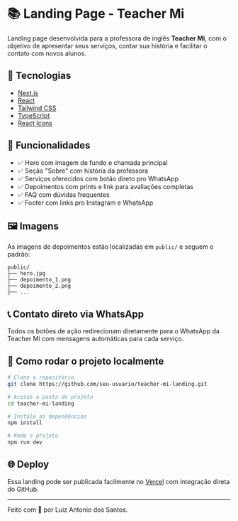 # 📚 Landing Page - Teacher Mi

Landing page desenvolvida para a professora de inglês **Teacher Mi**, com o objetivo de apresentar seus serviços, contar sua história e facilitar o contato com novos alunos.

## 🚀 Tecnologias

* [Next.js](https://nextjs.org/)
* [React](https://reactjs.org/)
* [Tailwind CSS](https://tailwindcss.com/)
* [TypeScript](https://www.typescriptlang.org/)
* [React Icons](https://react-icons.github.io/react-icons)

## 🎯 Funcionalidades

* ✅ Hero com imagem de fundo e chamada principal
* ✅ Seção "Sobre" com história da professora
* ✅ Serviços oferecidos com botão direto pro WhatsApp
* ✅ Depoimentos com prints e link para avaliações completas
* ✅ FAQ com dúvidas frequentes
* ✅ Footer com links pro Instagram e WhatsApp

## 🖼️ Imagens

As imagens de depoimentos estão localizadas em `public/` e seguem o padrão:

```
public/
├── hero.jpg
├── depoimento_1.png
├── depoimento_2.png
├── ...
```

## 📞 Contato direto via WhatsApp

Todos os botões de ação redirecionam diretamente para o WhatsApp da Teacher Mi com mensagens automáticas para cada serviço.

## 📂 Como rodar o projeto localmente

```bash
# Clone o repositório
git clone https://github.com/seu-usuario/teacher-mi-landing.git

# Acesse a pasta do projeto
cd teacher-mi-landing

# Instale as dependências
npm install

# Rode o projeto
npm run dev
```

## 🌐 Deploy

Essa landing pode ser publicada facilmente no [Vercel](https://vercel.com/) com integração direta do GitHub.

---

Feito com 💙 por Luiz Antonio dos Santos.
